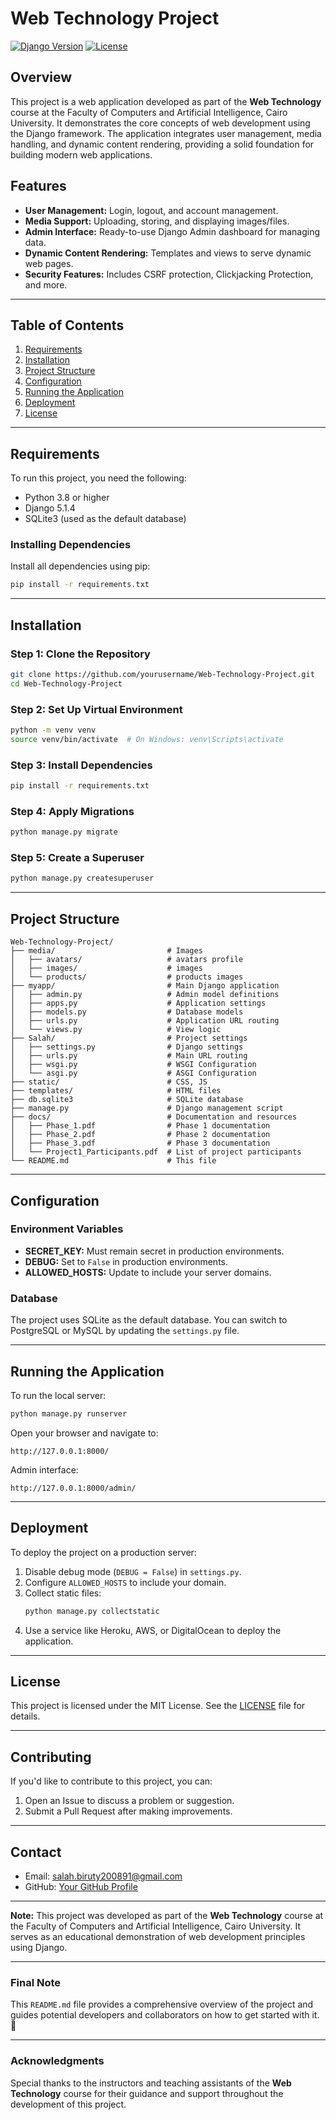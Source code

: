 
# **Web Technology Project**

[![Django Version](https://img.shields.io/badge/Django-5.1.4-blue)](https://www.djangoproject.com/)
[![License](https://img.shields.io/badge/license-MIT-green)](#license)

## **Overview**
This project is a web application developed as part of the **Web Technology** course at the Faculty of Computers and Artificial Intelligence, Cairo University. It demonstrates the core concepts of web development using the Django framework. The application integrates user management, media handling, and dynamic content rendering, providing a solid foundation for building modern web applications.

## **Features**
- **User Management:** Login, logout, and account management.
- **Media Support:** Uploading, storing, and displaying images/files.
- **Admin Interface:** Ready-to-use Django Admin dashboard for managing data.
- **Dynamic Content Rendering:** Templates and views to serve dynamic web pages.
- **Security Features:** Includes CSRF protection, Clickjacking Protection, and more.

---

## **Table of Contents**
1. [Requirements](#requirements)
2. [Installation](#installation)
3. [Project Structure](#project-structure)
4. [Configuration](#configuration)
5. [Running the Application](#running-the-application)
6. [Deployment](#deployment)
7. [License](#license)

---

## **Requirements**
To run this project, you need the following:
- Python 3.8 or higher
- Django 5.1.4
- SQLite3 (used as the default database)

### **Installing Dependencies**
Install all dependencies using pip:
```bash
pip install -r requirements.txt
```

---

## **Installation**

### **Step 1: Clone the Repository**
```bash
git clone https://github.com/yourusername/Web-Technology-Project.git
cd Web-Technology-Project
```

### **Step 2: Set Up Virtual Environment**
```bash
python -m venv venv
source venv/bin/activate  # On Windows: venv\Scripts\activate
```

### **Step 3: Install Dependencies**
```bash
pip install -r requirements.txt
```

### **Step 4: Apply Migrations**
```bash
python manage.py migrate
```

### **Step 5: Create a Superuser**
```bash
python manage.py createsuperuser
```

---

## **Project Structure**
```
Web-Technology-Project/
├── media/                         # Images
│   ├── avatars/                   # avatars profile
│   ├── images/                    # images 
│   └── products/                  # products images
├── myapp/                         # Main Django application
│   ├── admin.py                   # Admin model definitions
│   ├── apps.py                    # Application settings
│   ├── models.py                  # Database models
│   ├── urls.py                    # Application URL routing
│   └── views.py                   # View logic
├── Salah/                         # Project settings
│   ├── settings.py                # Django settings
│   ├── urls.py                    # Main URL routing
│   ├── wsgi.py                    # WSGI Configuration
│   └── asgi.py                    # ASGI Configuration
├── static/                        # CSS, JS
├── templates/                     # HTML files
├── db.sqlite3                     # SQLite database
├── manage.py                      # Django management script
├── docs/                          # Documentation and resources
│   ├── Phase_1.pdf                # Phase 1 documentation
│   ├── Phase_2.pdf                # Phase 2 documentation
│   ├── Phase_3.pdf                # Phase 3 documentation
│   └── Project1_Participants.pdf  # List of project participants
└── README.md                      # This file
```

---

## **Configuration**

### **Environment Variables**
- **SECRET_KEY:** Must remain secret in production environments.
- **DEBUG:** Set to `False` in production environments.
- **ALLOWED_HOSTS:** Update to include your server domains.

### **Database**
The project uses SQLite as the default database. You can switch to PostgreSQL or MySQL by updating the `settings.py` file.

---

## **Running the Application**
To run the local server:
```bash
python manage.py runserver
```
Open your browser and navigate to:
```
http://127.0.0.1:8000/
```

Admin interface:
```
http://127.0.0.1:8000/admin/
```

---

## **Deployment**
To deploy the project on a production server:
1. Disable debug mode (`DEBUG = False`) in `settings.py`.
2. Configure `ALLOWED_HOSTS` to include your domain.
3. Collect static files:
   ```bash
   python manage.py collectstatic
   ```
4. Use a service like Heroku, AWS, or DigitalOcean to deploy the application.

---

## **License**
This project is licensed under the MIT License. See the [LICENSE](LICENSE) file for details.

---

## **Contributing**
If you'd like to contribute to this project, you can:
1. Open an Issue to discuss a problem or suggestion.
2. Submit a Pull Request after making improvements.

---

## **Contact**
- Email: salah.biruty200891@gmail.com
- GitHub: [Your GitHub Profile](https://github.com/lSEMBA)

---

**Note:** This project was developed as part of the **Web Technology** course at the Faculty of Computers and Artificial Intelligence, Cairo University. It serves as an educational demonstration of web development principles using Django.

---

### **Final Note**
This `README.md` file provides a comprehensive overview of the project and guides potential developers and collaborators on how to get started with it. 🚀

---

### **Acknowledgments**
Special thanks to the instructors and teaching assistants of the **Web Technology** course for their guidance and support throughout the development of this project.

